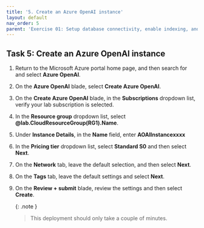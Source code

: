 ```yaml
---
title: '5. Create an Azure OpenAI instance'
layout: default
nav_order: 5
parent: 'Exercise 01: Setup database connectivity, enable indexing, and connect to AOAI instance'
---
```


## Task 5: Create an Azure OpenAI instance


1. Return to the Microsoft Azure portal home page, and then search for and select **Azure OpenAI**. 

1. On the **Azure OpenAI** blade, select **Create Azure OpenAI**.

1. On the **Create Azure OpenAI** blade, in the **Subscriptions** dropdown list, verify your lab subscription is selected.

1. In the **Resource group** dropdown list, select **@lab.CloudResourceGroup(RG1).Name**.

1. Under **Instance Details**, in the **Name** field, enter **AOAIInstancexxxx**

1. In the **Pricing tier** dropdown list, select **Standard S0** and then select **Next**.

1. On the **Network** tab, leave the default selection, and then select **Next**.

1. On the **Tags** tab, leave the default settings and select **Next**.

1. On the **Review + submit** blade, review the settings and then select **Create**.

    {: .note }
    > This deployment should only take a couple of minutes.
